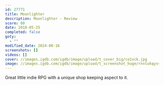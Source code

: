 ```yaml
---
id: 27771
title: Moonlighter
description: Moonlighter - Review
score: 80
date: 2018-05-25
completed: false
goty:
  - ""
modified_date: 2024-08-16
screenshots: []
videos: []
cover: //images.igdb.com/igdb/image/upload/t_cover_big/co1vck.jpg
image: //images.igdb.com/igdb/image/upload/t_screenshot_huge/rnnlukqysv9k4iwargyn.jpg
---
```

Great little indie RPG with a unique shop keeping aspect to it.